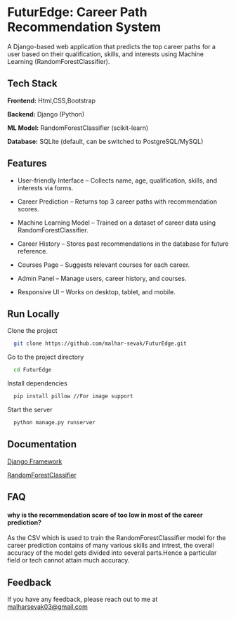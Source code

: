 
# FuturEdge: Career Path Recommendation System 


A Django-based web application that predicts the top career paths for a user based on their qualification, skills, and interests using Machine Learning (RandomForestClassifier).


## Tech Stack

**Frontend:** Html,CSS,Bootstrap

**Backend:** Django (Python)

**ML Model:** RandomForestClassifier (scikit-learn)

**Database:**  SQLite (default, can be switched to PostgreSQL/MySQL)






## Features

- User-friendly Interface – Collects name, age, qualification, skills, and interests via forms.
- Career Prediction – Returns top 3 career paths with recommendation scores.

- Machine Learning Model – Trained on a dataset of career data using RandomForestClassifier.

- Career History – Stores past recommendations in the database for future reference.

- Courses Page – Suggests relevant courses for each career.

- Admin Panel – Manage users, career history, and courses.

- Responsive UI – Works on desktop, tablet, and mobile.



## Run Locally

Clone the project

```bash
  git clone https://github.com/malhar-sevak/FuturEdge.git
```

Go to the project directory

```bash
  cd FuturEdge
```

Install dependencies

```bash
  pip install pillow //For image support
```

Start the server

```bash
  python manage.py runserver
```


## Documentation

[Django Framework](https://docs.djangoproject.com/en/5.2/)

[RandomForestClassifier](https://scikit-learn.org/stable/modules/generated/sklearn.ensemble.RandomForestClassifier.html)


## FAQ

#### why is the recommendation score of too low in most of the career prediction?

As the CSV which is used to train the RandomForestClassifier model for the career prediction contains of many various skills and intrest, the overall accuracy of the model gets divided into several parts.Hence a particular field or tech cannot attain much accuracy. 



## Feedback

If you have any feedback, please reach out to me at malharsevak03@gmail.com

